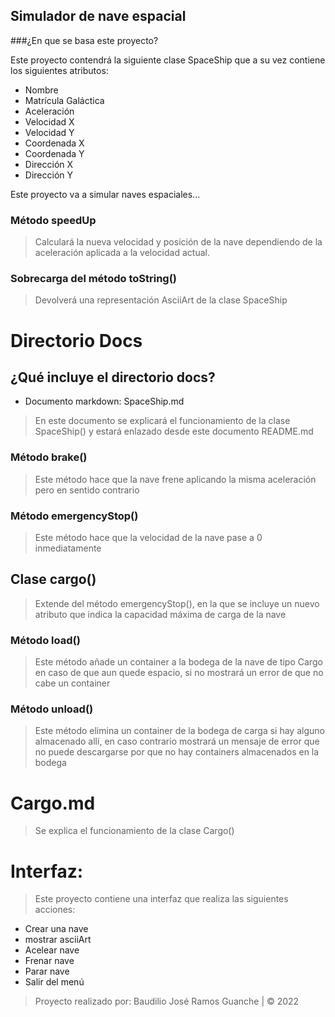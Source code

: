 ## Simulador de nave espacial

###¿En que se basa este proyecto?

Este proyecto contendrá la siguiente clase SpaceShip que a su vez contiene los siguientes atributos:

* Nombre
* Matrícula Galáctica
* Aceleración
* Velocidad X
* Velocidad Y
* Coordenada X
* Coordenada Y
* Dirección X
* Dirección Y

Este proyecto va a simular naves espaciales...

### Método speedUp

> Calculará la nueva velocidad y posición de la nave dependiendo de la aceleración aplicada a la velocidad actual.

### Sobrecarga del método toString()

> Devolverá una representación AsciiArt de la clase SpaceShip

# Directorio Docs

## ¿Qué incluye el directorio docs?

* Documento markdown: SpaceShip.md

> En este documento se explicará el funcionamiento de la clase SpaceShip() y estará enlazado desde este documento README.md

[comment]: <> (> [Guía del método SpaceShip&#40;&#41;]&#40;"www.google.es"&#41;)

### Método brake()

> Este método hace que la nave frene aplicando la misma aceleración pero en sentido contrario

### Método emergencyStop()

> Este método hace que la velocidad de la nave pase a 0 inmediatamente

## Clase cargo()

> Extende del método emergencyStop(), en la que se incluye un nuevo atributo que indica la capacidad máxima de carga de la nave

### Método load()

> Este método añade un container a la bodega de la nave de tipo Cargo en caso de que aun quede espacio, si no mostrará un error de que no cabe un container

### Método unload()

> Este método elimina un container de la bodega de carga si hay alguno almacenado allí, en caso contrario mostrará un mensaje de error que no puede descargarse por que no hay containers almacenados en la bodega

# Cargo.md

> Se explica el funcionamiento de la clase Cargo()

[comment]: <> (> [Guía del método Cargo&#40;&#41;]&#40;"www.google.es"&#41;)

# Interfaz:

> Este proyecto contiene una interfaz que realiza las siguientes acciones:


* Crear una nave
* mostrar asciiArt
* Acelear nave
* Frenar nave
* Parar nave
* Salir del menú

> Proyecto realizado por: Baudilio José Ramos Guanche |  © 2022
